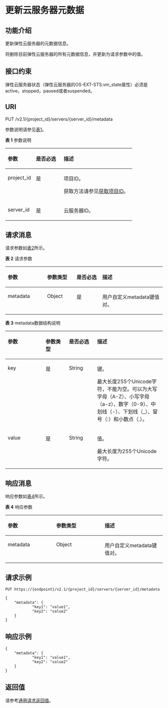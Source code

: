 # 更新云服务器元数据<a name="ZH-CN_TOPIC_0077847902"></a>

## 功能介绍<a name="zh-cn_topic_0057973166_section2604713"></a>

更新弹性云服务器的元数据信息。

将删除目前弹性云服务器的所有元数据信息，并更新为请求参数中的值。

## 接口约束<a name="zh-cn_topic_0057973166_section9655225"></a>

弹性云服务器状态（弹性云服务器的OS-EXT-STS:vm\_state属性）必须是active，stopped，paused或者suspended。

## URI<a name="zh-cn_topic_0057973166_section23442424"></a>

PUT /v2.1/\{project\_id\}/servers/\{server\_id\}/metadata

参数说明请参见[表1](#zh-cn_topic_0057973166_table32475667)。

**表 1**  参数说明

<a name="zh-cn_topic_0057973166_table32475667"></a>
<table><thead align="left"><tr id="zh-cn_topic_0057973166_row44937496"><th class="cellrowborder" valign="top" width="22.24%" id="mcps1.2.4.1.1"><p id="p5187119"><a name="p5187119"></a><a name="p5187119"></a>参数</p>
</th>
<th class="cellrowborder" valign="top" width="21.87%" id="mcps1.2.4.1.2"><p id="p17503500"><a name="p17503500"></a><a name="p17503500"></a>是否必选</p>
</th>
<th class="cellrowborder" valign="top" width="55.88999999999999%" id="mcps1.2.4.1.3"><p id="p8497414"><a name="p8497414"></a><a name="p8497414"></a>描述</p>
</th>
</tr>
</thead>
<tbody><tr id="zh-cn_topic_0057973166_row1664874"><td class="cellrowborder" valign="top" width="22.24%" headers="mcps1.2.4.1.1 "><p id="zh-cn_topic_0057973166_p637140"><a name="zh-cn_topic_0057973166_p637140"></a><a name="zh-cn_topic_0057973166_p637140"></a>project_id</p>
</td>
<td class="cellrowborder" valign="top" width="21.87%" headers="mcps1.2.4.1.2 "><p id="zh-cn_topic_0057973166_p51608407"><a name="zh-cn_topic_0057973166_p51608407"></a><a name="zh-cn_topic_0057973166_p51608407"></a>是</p>
</td>
<td class="cellrowborder" valign="top" width="55.88999999999999%" headers="mcps1.2.4.1.3 "><p id="p37593705"><a name="p37593705"></a><a name="p37593705"></a>项目ID。</p>
<p id="p1180512217438"><a name="p1180512217438"></a><a name="p1180512217438"></a>获取方法请参见<a href="获取项目ID.md">获取项目ID</a>。</p>
</td>
</tr>
<tr id="zh-cn_topic_0057973166_row41565035"><td class="cellrowborder" valign="top" width="22.24%" headers="mcps1.2.4.1.1 "><p id="zh-cn_topic_0057973166_p11324657"><a name="zh-cn_topic_0057973166_p11324657"></a><a name="zh-cn_topic_0057973166_p11324657"></a>server_id</p>
</td>
<td class="cellrowborder" valign="top" width="21.87%" headers="mcps1.2.4.1.2 "><p id="zh-cn_topic_0057973166_p44882061"><a name="zh-cn_topic_0057973166_p44882061"></a><a name="zh-cn_topic_0057973166_p44882061"></a>是</p>
</td>
<td class="cellrowborder" valign="top" width="55.88999999999999%" headers="mcps1.2.4.1.3 "><p id="zh-cn_topic_0057973166_p11568292"><a name="zh-cn_topic_0057973166_p11568292"></a><a name="zh-cn_topic_0057973166_p11568292"></a>云服务器ID。</p>
</td>
</tr>
</tbody>
</table>

## 请求消息<a name="zh-cn_topic_0057973166_section43875778"></a>

请求参数如[表2](#zh-cn_topic_0057973166_table58874912)所示。

**表 2**  请求参数

<a name="zh-cn_topic_0057973166_table58874912"></a>
<table><thead align="left"><tr id="zh-cn_topic_0057973166_row60391117"><th class="cellrowborder" valign="top" width="25%" id="mcps1.2.5.1.1"><p id="zh-cn_topic_0057973166_p59842305"><a name="zh-cn_topic_0057973166_p59842305"></a><a name="zh-cn_topic_0057973166_p59842305"></a>参数</p>
</th>
<th class="cellrowborder" valign="top" width="18.709999999999997%" id="mcps1.2.5.1.2"><p id="zh-cn_topic_0057973166_p15388566"><a name="zh-cn_topic_0057973166_p15388566"></a><a name="zh-cn_topic_0057973166_p15388566"></a>参数类型</p>
</th>
<th class="cellrowborder" valign="top" width="16.29%" id="mcps1.2.5.1.3"><p id="zh-cn_topic_0057973166_p38514356"><a name="zh-cn_topic_0057973166_p38514356"></a><a name="zh-cn_topic_0057973166_p38514356"></a>是否必选</p>
</th>
<th class="cellrowborder" valign="top" width="40%" id="mcps1.2.5.1.4"><p id="zh-cn_topic_0057973166_p32655106"><a name="zh-cn_topic_0057973166_p32655106"></a><a name="zh-cn_topic_0057973166_p32655106"></a>描述</p>
</th>
</tr>
</thead>
<tbody><tr id="zh-cn_topic_0057973166_row27817896"><td class="cellrowborder" valign="top" width="25%" headers="mcps1.2.5.1.1 "><p id="zh-cn_topic_0057973166_p38657103"><a name="zh-cn_topic_0057973166_p38657103"></a><a name="zh-cn_topic_0057973166_p38657103"></a>metadata</p>
</td>
<td class="cellrowborder" valign="top" width="18.709999999999997%" headers="mcps1.2.5.1.2 "><p id="zh-cn_topic_0057973166_p44217630"><a name="zh-cn_topic_0057973166_p44217630"></a><a name="zh-cn_topic_0057973166_p44217630"></a>Object</p>
</td>
<td class="cellrowborder" valign="top" width="16.29%" headers="mcps1.2.5.1.3 "><p id="zh-cn_topic_0057973166_p24858302"><a name="zh-cn_topic_0057973166_p24858302"></a><a name="zh-cn_topic_0057973166_p24858302"></a>是</p>
</td>
<td class="cellrowborder" valign="top" width="40%" headers="mcps1.2.5.1.4 "><p id="zh-cn_topic_0057973166_p26317995185333"><a name="zh-cn_topic_0057973166_p26317995185333"></a><a name="zh-cn_topic_0057973166_p26317995185333"></a>用户自定义metadata键值对。</p>
</td>
</tr>
</tbody>
</table>

**表 3**  metadata数据结构说明

<a name="zh-cn_topic_0057973166_table59792218185333"></a>
<table><thead align="left"><tr id="zh-cn_topic_0057973166_row39910345185333"><th class="cellrowborder" valign="top" width="24.060000000000002%" id="mcps1.2.5.1.1"><p id="p18972171961811"><a name="p18972171961811"></a><a name="p18972171961811"></a>参数</p>
</th>
<th class="cellrowborder" valign="top" width="14.85%" id="mcps1.2.5.1.2"><p id="p2972191901817"><a name="p2972191901817"></a><a name="p2972191901817"></a>参数类型</p>
</th>
<th class="cellrowborder" valign="top" width="17.86%" id="mcps1.2.5.1.3"><p id="p1197281911187"><a name="p1197281911187"></a><a name="p1197281911187"></a>是否必选</p>
</th>
<th class="cellrowborder" valign="top" width="43.230000000000004%" id="mcps1.2.5.1.4"><p id="p13972519121820"><a name="p13972519121820"></a><a name="p13972519121820"></a>描述</p>
</th>
</tr>
</thead>
<tbody><tr id="zh-cn_topic_0057973166_row15890112034514"><td class="cellrowborder" valign="top" width="24.060000000000002%" headers="mcps1.2.5.1.1 "><p id="zh-cn_topic_0057973166_p1089262011454"><a name="zh-cn_topic_0057973166_p1089262011454"></a><a name="zh-cn_topic_0057973166_p1089262011454"></a>key</p>
</td>
<td class="cellrowborder" valign="top" width="14.85%" headers="mcps1.2.5.1.2 "><p id="zh-cn_topic_0057973166_p18894122014512"><a name="zh-cn_topic_0057973166_p18894122014512"></a><a name="zh-cn_topic_0057973166_p18894122014512"></a>是</p>
</td>
<td class="cellrowborder" valign="top" width="17.86%" headers="mcps1.2.5.1.3 "><p id="zh-cn_topic_0057973166_p220493014454"><a name="zh-cn_topic_0057973166_p220493014454"></a><a name="zh-cn_topic_0057973166_p220493014454"></a>String</p>
</td>
<td class="cellrowborder" valign="top" width="43.230000000000004%" headers="mcps1.2.5.1.4 "><p id="zh-cn_topic_0057973166_p19894192011457"><a name="zh-cn_topic_0057973166_p19894192011457"></a><a name="zh-cn_topic_0057973166_p19894192011457"></a>键。</p>
<p id="zh-cn_topic_0057973166_p146113814453"><a name="zh-cn_topic_0057973166_p146113814453"></a><a name="zh-cn_topic_0057973166_p146113814453"></a>最大长度255个Unicode字符，不能为空。可以为大写字母（A-Z）、小写字母（a-z）、数字（0-9）、中划线（-）、下划线（_）、冒号（:）和小数点（.）。</p>
</td>
</tr>
<tr id="zh-cn_topic_0057973166_row17903267185333"><td class="cellrowborder" valign="top" width="24.060000000000002%" headers="mcps1.2.5.1.1 "><p id="zh-cn_topic_0057973166_p40878540185333"><a name="zh-cn_topic_0057973166_p40878540185333"></a><a name="zh-cn_topic_0057973166_p40878540185333"></a>value</p>
</td>
<td class="cellrowborder" valign="top" width="14.85%" headers="mcps1.2.5.1.2 "><p id="zh-cn_topic_0057973166_p22827413185333"><a name="zh-cn_topic_0057973166_p22827413185333"></a><a name="zh-cn_topic_0057973166_p22827413185333"></a>是</p>
</td>
<td class="cellrowborder" valign="top" width="17.86%" headers="mcps1.2.5.1.3 "><p id="zh-cn_topic_0057973166_p37081126185333"><a name="zh-cn_topic_0057973166_p37081126185333"></a><a name="zh-cn_topic_0057973166_p37081126185333"></a>String</p>
</td>
<td class="cellrowborder" valign="top" width="43.230000000000004%" headers="mcps1.2.5.1.4 "><p id="zh-cn_topic_0057973166_p999582373317"><a name="zh-cn_topic_0057973166_p999582373317"></a><a name="zh-cn_topic_0057973166_p999582373317"></a>值。</p>
<p id="zh-cn_topic_0057973166_p58906615396"><a name="zh-cn_topic_0057973166_p58906615396"></a><a name="zh-cn_topic_0057973166_p58906615396"></a>最大长度为255个Unicode字符。</p>
</td>
</tr>
</tbody>
</table>

## 响应消息<a name="zh-cn_topic_0057973166_section59337683"></a>

响应参数如[表4](#zh-cn_topic_0057973166_table52843024)所示。

**表 4**  响应参数

<a name="zh-cn_topic_0057973166_table52843024"></a>
<table><thead align="left"><tr id="zh-cn_topic_0057973166_row1967448"><th class="cellrowborder" valign="top" width="30.79%" id="mcps1.2.4.1.1"><p id="zh-cn_topic_0057973166_p25145612"><a name="zh-cn_topic_0057973166_p25145612"></a><a name="zh-cn_topic_0057973166_p25145612"></a>参数</p>
</th>
<th class="cellrowborder" valign="top" width="30.79%" id="mcps1.2.4.1.2"><p id="zh-cn_topic_0057973166_p23528655"><a name="zh-cn_topic_0057973166_p23528655"></a><a name="zh-cn_topic_0057973166_p23528655"></a>参数类型</p>
</th>
<th class="cellrowborder" valign="top" width="38.42%" id="mcps1.2.4.1.3"><p id="zh-cn_topic_0057973166_p21124521"><a name="zh-cn_topic_0057973166_p21124521"></a><a name="zh-cn_topic_0057973166_p21124521"></a>描述</p>
</th>
</tr>
</thead>
<tbody><tr id="zh-cn_topic_0057973166_row33364622"><td class="cellrowborder" valign="top" width="30.79%" headers="mcps1.2.4.1.1 "><p id="zh-cn_topic_0057973166_p951875545516"><a name="zh-cn_topic_0057973166_p951875545516"></a><a name="zh-cn_topic_0057973166_p951875545516"></a>metadata</p>
</td>
<td class="cellrowborder" valign="top" width="30.79%" headers="mcps1.2.4.1.2 "><p id="zh-cn_topic_0057973166_p63283858"><a name="zh-cn_topic_0057973166_p63283858"></a><a name="zh-cn_topic_0057973166_p63283858"></a>Object</p>
</td>
<td class="cellrowborder" valign="top" width="38.42%" headers="mcps1.2.4.1.3 "><p id="zh-cn_topic_0057973166_p1434720105613"><a name="zh-cn_topic_0057973166_p1434720105613"></a><a name="zh-cn_topic_0057973166_p1434720105613"></a>用户自定义metadata键值对。</p>
</td>
</tr>
</tbody>
</table>

## 请求示例<a name="zh-cn_topic_0057973166_section64277099"></a>

```
PUT https://{endpoint}/v2.1/{project_id}/servers/{server_id}/metadata
```

```
{
    "metadata": {
            "key1": "value1",
            "key2": "value2"
    }
}
```

## 响应示例<a name="section22101537134219"></a>

```
{
    "metadata": {
            "key1": "value1",
            "key2": "value2"
    }
}
```

## 返回值<a name="zh-cn_topic_0057973166_zh-cn_topic_0020212692_section22960139"></a>

请参考[通用请求返回值](通用请求返回值.md)。

